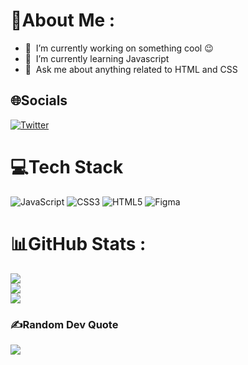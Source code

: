 # 💫About Me :
- 🔭 &nbsp;I’m currently working on something cool :wink:
- 🌱 &nbsp;I’m currently learning Javascript
- 💬 &nbsp;Ask me about anything related to HTML and CSS

## 🌐Socials
[![Twitter](https://img.shields.io/badge/Twitter-%231DA1F2.svg?logo=Twitter&logoColor=white)](https://twitter.com/harshistaken) 

# 💻Tech Stack
![JavaScript](https://img.shields.io/badge/javascript-%23323330.svg?style=plastic&logo=javascript&logoColor=%23F7DF1E) ![CSS3](https://img.shields.io/badge/css3-%231572B6.svg?style=plastic&logo=css3&logoColor=white) ![HTML5](https://img.shields.io/badge/html5-%23E34F26.svg?style=plastic&logo=html5&logoColor=white) 	![Figma](https://img.shields.io/badge/figma-%23F24E1E.svg?style=plastic&logo=figma&logoColor=white)
# 📊GitHub Stats :
![](https://github-readme-stats.vercel.app/api?username=Harsh97x&theme=tokyonight&hide_border=true&include_all_commits=true&count_private=false)<br/>
![](https://github-readme-streak-stats.herokuapp.com/?user=Harsh97x&theme=tokyonight&hide_border=true)<br/>
![](https://github-readme-stats.vercel.app/api/top-langs/?username=Harsh97x&theme=tokyonight&hide_border=true&include_all_commits=true&count_private=false&layout=compact)

### ✍️Random Dev Quote
![](https://quotes-github-readme.vercel.app/api?type=horizontal&theme=tokyonight)
